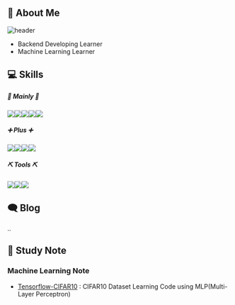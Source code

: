 ## 👋 About Me

![header](https://capsule-render.vercel.app/api?type=waving&color=timeGradient&height=240&section=header&text=🐛%20Shinae%20Lee%20GitHub%20&fontSize=36&animation=fadeIn&fontAlignY=36)
- Backend Developing Learner
- Machine Learning Learner

## 💻 Skills

##### 📌 Mainly 📌
<img src="https://img.shields.io/badge/java-007396?style=flat&logo=java&logoColor=white"><img src="https://img.shields.io/badge/Spring-6DB33F?style=flat&logo=Spring&logoColor=white"/><img src="https://img.shields.io/badge/SpringBoot-6DB33F?style=flat&logo=SpringBoot&logoColor=white"/><img src="https://img.shields.io/badge/Python-3766AB?style=flat&logo=Python&logoColor=white"/><img src="https://img.shields.io/badge/mysql-4479A1?style=flat&logo=mysql&logoColor=white">

##### ➕ Plus ➕
<img src="https://img.shields.io/badge/Numpy-1E8449?style=flat&logo=Numpy&logoColor=white"><img src="https://img.shields.io/badge/Tensorflow-1E8449?style=flat&logo=Tensorflow&logoColor=white"><img src="https://img.shields.io/badge/JavaScript-F7DF1E?style=flat&logo=JavaScript&logoColor=black"/><img src="https://img.shields.io/badge/jQuery-0769AD?style=flat&logo=jQuery&logoColor=white"/>

##### ⛏ Tools ⛏
<img src="https://img.shields.io/badge/IntelliJIDEA-000000?style=flat&logo=IntelliJIDEA&logoColor=white"/><img src="https://img.shields.io/badge/EclipseIDE-2C2255?style=flat&logo=EclipseIDE&logoColor=white"/><img src="https://img.shields.io/badge/VisualStudioCode-007ACC?style=flat&logo=VisualStudioCode&logoColor=white"/>

## 🗨 Blog

..

## 📁 Study Note

### Machine Learning Note

- [Tensorflow-CIFAR10](https://github.com/alpapago/Tensorflow-CIFAR10) : CIFAR10 Dataset Learning Code using MLP(Multi-Layer Perceptron)

